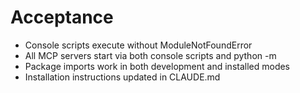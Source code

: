 # Acceptance
- Console scripts execute without ModuleNotFoundError
- All MCP servers start via both console scripts and python -m
- Package imports work in both development and installed modes
- Installation instructions updated in CLAUDE.md

